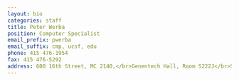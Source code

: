 ```yaml
---
layout: bio
categories: staff
title: Peter Werba
position: Computer Specialist
email_prefix: pwerba
email_suffix: cmp, ucsf, edu
phone: 415 476-1954
fax: 415 476-5292
address: 600 16th Street, MC 2140,</br>Genentech Hall, Room S222J</br>San Francisco, CA 94158-2140</br>
---
```


